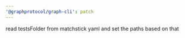 ```yaml
---
'@graphprotocol/graph-cli': patch
---
```


read testsFolder from matchstick yaml and set the paths based on that
